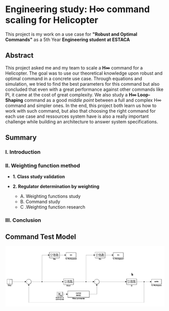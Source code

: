 # Engineering study: H∞ command scaling for Helicopter

This project is my work on a use case for **"Robust and Optimal Commands"** as a 5th Year **Engineering student at ESTACA**

## Abstract

This project asked me and my team to scale a **H∞** command for a Helicopter. The goal was to use our theoretical knowledge upon robust and optimal command in a concrete use case. Through equations and simulation, we tried to find the best parameters for this command but also concluded that even with a great performance against other commands like PI, it came at the cost of great complexity. We also study a **H∞ Loop-Shaping** command as a good *middle point* between a full and complex H∞ command and simpler ones. In the end, this project both learn us how to work with such command, but also that choosing the right command for each use case and ressources system have is also a really important challenge while building an architecture to answer system specifications.

## Summary

### I. Introduction

### II. Weighting function method

- **1. Class study validation**

- **2. Regulator determination by weighting**
	- A. Weighting functions study
	- B. Command study
	- C .Weighting function research

### III. Conclusion

## Command Test Model

![power supply full model](./Ressources/Hinf_model.png)
